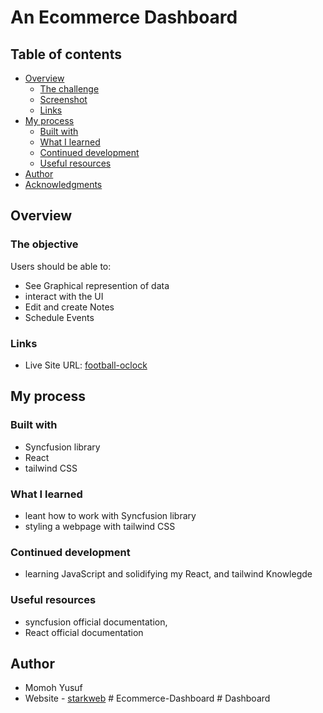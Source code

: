 # An Ecommerce Dashboard

## Table of contents

- [Overview](#overview)
  - [The challenge](#the-challenge)
  - [Screenshot](#screenshot)
  - [Links](#links)
- [My process](#my-process)
  - [Built with](#built-with)
  - [What I learned](#what-i-learned)
  - [Continued development](#continued-development)
  - [Useful resources](#useful-resources)
- [Author](#author)
- [Acknowledgments](#acknowledgments)

## Overview

### The objective

Users should be able to:

- See Graphical represention of data
- interact with the UI
- Edit and create Notes
- Schedule Events

### Links

- Live Site URL: [football-oclock](https://football-oclock.netlify.app)

## My process

### Built with

- Syncfusion library
- React
- tailwind CSS

### What I learned

- leant how to work with Syncfusion library
- styling a webpage with tailwind CSS

### Continued development

- learning JavaScript and solidifying my React, and tailwind Knowlegde

### Useful resources

- syncfusion official documentation,
- React official documentation

## Author

- Momoh Yusuf
- Website - [starkweb](https://www.yusufm.netlify.app)
#   E c o m m e r c e - D a s h b o a r d  
 #   D a s h b o a r d  
 